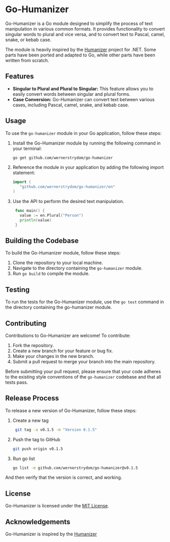 # Go-Humanizer

Go-Humanizer is a Go module designed to simplify the process of text 
manipulation in various common formats. It provides functionality to convert 
singular words to plural and vice versa, and to convert text to Pascal, 
camel, snake, or kebab case.

The module is heavily inspired by the [Humanizer](https://github.com/Humanizr/Humanizer) project for .NET. Some parts
have been ported and adapted to Go, while other parts have been written from scratch.

## Features

- **Singular to Plural and Plural to Singular:** This feature allows you to 
  easily convert words between singular and plural forms.
- **Case Conversion:** Go-Humanizer can convert text between various cases, 
  including Pascal, camel, snake, and kebab case.

## Usage

To use the `go-humanizer` module in your Go application, follow these steps:

1. Install the Go-Humanizer module by running the following command in your terminal:
   
   ```bash
   go get github.com/wernerstrydom/go-humanizer
   ```
   
2. Reference the module in your application by adding the following import statement:
   
   ```go
   import (
      "github.com/wernerstrydom/go-humanizer/en"
   )
   ```
   
3. Use the API to perform the desired text manipulation.

   ```go
    func main() {
      value := en.Plural("Person")
      println(value)
    }
   ```

## Building the Codebase

To build the Go-Humanizer module, follow these steps:

1. Clone the repository to your local machine.
2. Navigate to the directory containing the `go-humanizer` module.
3. Run `go build` to compile the module.

## Testing

To run the tests for the Go-Humanizer module, use the `go test` command in 
the directory containing the go-humanizer module.

## Contributing

Contributions to Go-Humanizer are welcome! To contribute:

1. Fork the repository.
2. Create a new branch for your feature or bug fix.
3. Make your changes in the new branch.
4. Submit a pull request to merge your branch into the main repository.

Before submitting your pull request, please ensure that your code adheres 
to the existing style conventions of the `go-humanizer` codebase and that 
all tests pass.

## Release Process

To release a new version of Go-Humanizer, follow these steps:

1. Create a new tag
   
   ```sh
    git tag -a v0.1.5 -m "Version 0.1.5"
   ```

2. Push the tag to GitHub

   ```sh
   git push origin v0.1.5
   ```

3. Run go list

    ```sh
    go list -m github.com/wernerstrydom/go-humanizer@v0.1.5
    ```
   
And then verify that the version is correct, and working.

## License

Go-Humanizer is licensed under the [MIT License](LICENSE).

## Acknowledgements

Go-Humanizer is inspired by the [Humanizer](https://github.com/Humanizr/Humanizer)